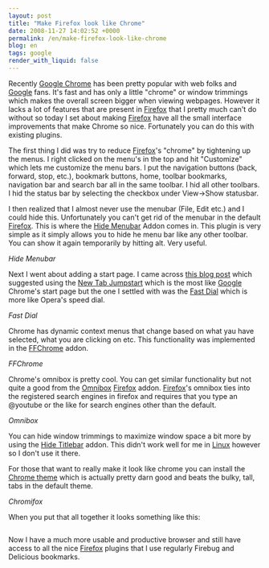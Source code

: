 ```yaml
---
layout: post
title: "Make Firefox look like Chrome"
date: 2008-11-27 14:02:52 +0000
permalink: /en/make-firefox-look-like-chrome
blog: en
tags: google
render_with_liquid: false
---
```


<!-- textlint-disable rousseau -->

<p>Recently <a href="http://www.google.com/chrome/intl/en/features.html">Google Chrome</a> has been pretty popular with web folks and <a href="http://www.google.com/" title="Google">Google</a> fans. It's fast and has only a little "chrome" or window trimmings which makes the overall screen bigger when viewing webpages. However it lacks a lot of features that are present in <a href="http://www.getfirefox.com/" title="Firefox">Firefox</a> that I pretty much can't do without so today I set about making <a href="http://www.getfirefox.com/" title="Firefox">Firefox</a> have all the small interface improvements that make Chrome so nice. Fortunately you can do this with existing plugins.</p>

<p>The first thing I did was try to reduce <a href="http://www.getfirefox.com/" title="Firefox">Firefox</a>'s "chrome" by tightening up the menus. I right clicked on the menu's in the top and hit "Customize" which lets me customize the menu bars. I put the navigation buttons (back, forward, stop, etc.), bookmark buttons, home, toolbar bookmarks, navigation bar and search bar all in the same toolbar. I hid all other toolbars. I hid the status bar by selecting the checkbox under View->Show statusbar.</p>

<p>I then realized that I almost never use the menubar (File, Edit etc.) and I could hide this. Unfortunately you can't get rid of the menubar in the default <a href="http://www.getfirefox.com/" title="Firefox">Firefox</a>. This is where the <a href="https://addons.mozilla.org/en-US/firefox/addon/4762">Hide Menubar</a> Addon comes in. This plugin is very simple as it simply allows you to hide he menu bar like any other toolbar. You can show it again temporarily by hitting alt. Very useful.</p>

<p><img src="https://addons.mozilla.org/en-US/firefox/images/t/21579/1213031256" alt="" /><br /><em>Hide Menubar</em></p>

<p>Next I went about adding a start page. I came across <a href="http://techie-buzz.com/featured/get-google-chrome-startpage-experience-in-firefox.html">this blog post</a> which suggested using the <a href="https://addons.mozilla.org/en-US/firefox/addon/8914">New Tab Jumpstart</a> which is the most like <a href="http://www.google.com/" title="Google">Google</a> Chrome's start page but the one I settled with was the <a href="https://addons.mozilla.org/en-US/firefox/addon/5721">Fast Dial</a> which is more like Opera's speed dial.</p>

<p><a href="https://addons.mozilla.org/en-US/firefox/images/p/18496/1202055006" rel="lightbox"><img src="https://addons.mozilla.org/en-US/firefox/images/t/18496/1202055006" alt="" /></a><br /><em>Fast Dial</em></p>

<p>Chrome has dynamic context menus that change based on what yau have selected, what you are clicking on etc. This functionality was implemented in the <a href="http://www.binaryturf.com/free-software/ffchrome-for-firefox/">FFChrome</a> addon.</p>

<p><img src="http://www.binaryturf.com/wp-content/uploads/2008/09/collapsed.gif" alt="" /><br /><em>FFChrome</em></p>

<p>Chrome's omnibox is pretty cool. You can get similar functionality but not quite a good from the <a href="https://addons.mozilla.org/ja/firefox/addon/8823">Omnibox</a> <a href="http://www.getfirefox.com/" title="Firefox">Firefox</a> addon. <a href="http://www.getfirefox.com/" title="Firefox">Firefox</a>'s omnibox ties into the registered search engines in firefox and requires that you type an @youtube or the like for search engines other than the default.</p>

<p><a href="https://addons.mozilla.org/en-US/firefox/images/p/26085/1221648048" rel="lightbox"><img src="https://addons.mozilla.org/en-US/firefox/images/t/26085/1221648048" alt="" /></a><br /><em>Omnibox</em></p>

<p>You can hide window trimmings to maximize window space a bit more by using the <a href="https://addons.mozilla.org/ja/firefox/addon/9256">Hide Titlebar</a> addon. This didn't work well for me in <a href="http://en.wikipedia.org/wiki/Linux" title="Linux">Linux</a> however so I don't use it there.</p>

<p>For those that want to really make it look like chrome you can install the <a href="https://addons.mozilla.org/en-US/firefox/addon/8782">Chrome theme</a> which is actually pretty darn good and beats the bulky, tall, tabs in the default theme.</p>

<p><img src="https://addons.mozilla.org/en-US/firefox/images/t/25704/1220740111" alt="" /><br /><em>Chromifox</em></p>

<p>When you put that all together it looks something like this:</p>

<p><a href="/gallery2/d/11050-1/Screenshot.png" rel="lightbox"><img src="/gallery2/d/11051-2/Screenshot.png" alt="" /></a></p>

<p>Now I have a much more usable and productive browser and still have access to all the nice <a href="http://www.getfirefox.com/" title="Firefox">Firefox</a> plugins that I use regularly Firebug and Delicious bookmarks.</p>

<!-- textlint-enable rousseau -->
